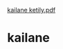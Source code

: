 [kailane ketily.pdf](https://github.com/kailane-ketily/kailane/files/9270335/kailane.ketily.pdf)
# kailane
